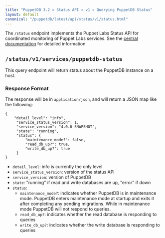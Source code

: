 ```yaml
---
title: "PuppetDB 3.2 » Status API » v1 » Querying PuppetDB Status"
layout: default
canonical: "/puppetdb/latest/api/status/v1/status.html"
---
```


[curl]: ../curl.html#using-curl-from-localhost-non-sslhttp
[status-api]: https://docs.puppetlabs.com/pe/latest/status_api.html

The `/status` endpoint implements the Puppet Labs Status API for coordinated
monitoring of Puppet Labs services. See the [central documentation][status-api]
for detailed information.

## `/status/v1/services/puppetdb-status`

This query endpoint will return status about the PuppetDB instance on a host.

### Response Format

The response will be in `application/json`, and will return a JSON map like the
following:

    {
        "detail_level": "info",
         "service_status_version": 1,
         "service_version": "4.0.0-SNAPSHOT",
         "state": "running",
         "status": {
             "maintenance_mode?": false,
             "read_db_up?": true,
             "write_db_up?": true
         }
    }

* `detail_level`: info is currently the only level
* `service_status_version`: version of the status API
* `service_version`: version of PuppetDB
* `state`: "running" if read and write databases are up, "error" if down
* `status`:
    * `maintenance_mode?`: indicates whether PuppetDB is in maintenance mode.
    PuppetDB enters maintenance mode at startup and exits it after completing any
    pending migrations. While in maintenance mode PuppetDB will not respond to
    queries.
    * `read_db_up?`: indicates whether the read database is responding to queries
    * `write_db_up?`: indicates whether the write database is responding to queries
